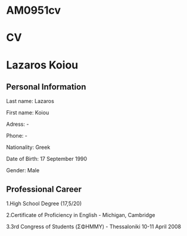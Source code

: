 AM0951cv
========

<html>
<head>
<style>

</style>
</head>

<body>

<h1><b>CV</b></h1>
<h1><b>Lazaros Koiou</b></h1>
<h2><b>
Personal Information
</b></h2>

<p>Last name:      Lazaros</p>
<p>First name:     Koiou</p>
<p>Adress:         -</p>
<p>Phone:          -</p>
<p>Nationality:    Greek</p>
<p>Date of Birth:  17 September 1990</p>
<p>Gender:         Male</p>
</p>

<h2>
Professional Career
</h2>


<p>1.High School Degree (17,5/20)</p>
<p>2.Certificate of Proficiency in English - Michigan, Cambridge</p>
<p>3.3rd Congress of Students (ΣΦΗΜΜΥ) - Thessaloniki 10-11 April 2008</p>


</body>
</html> 
